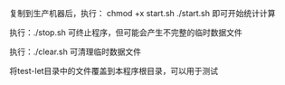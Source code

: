复制到生产机器后，执行：
chmod +x start.sh
./start.sh
即可开始统计计算


执行：./stop.sh
可终止程序，但可能会产生不完整的临时数据文件


执行：./clear.sh
可清理临时数据文件


将test-let目录中的文件覆盖到本程序根目录，可以用于测试
